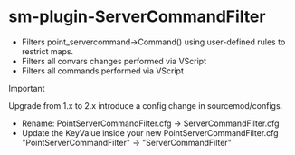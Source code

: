 # sm-plugin-ServerCommandFilter
- Filters point_servercommand->Command() using user-defined rules to restrict maps.
- Filters all convars changes performed via VScript
- Filters all commands performed via VScript

> [!IMPORTANT]
> Upgrade from 1.x to 2.x introduce a config change in sourcemod/configs.

- Rename: PointServerCommandFilter.cfg -> ServerCommandFilter.cfg
- Update the KeyValue inside your new PointServerCommandFilter.cfg "PointServerCommandFilter" -> "ServerCommandFilter"
